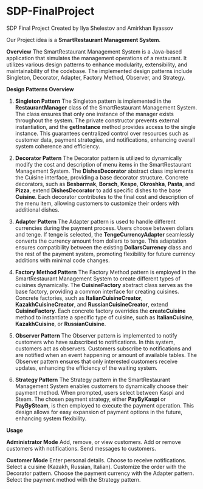# SDP-FinalProject
SDP Final Project
Created by Ilya Shelestov and Amirkhan Ilyassov

Our Project idea is a **SmartRestaurant Management System**.

**Overview**
The SmartRestaurant Management System is a Java-based application that simulates the management operations of a restaurant. It utilizes various design patterns to enhance modularity, extensibility, and maintainability of the codebase. The implemented design patterns include Singleton, Decorator, Adapter, Factory Method, Observer, and Strategy.

**Design Patterns Overview**

1. **Singleton Pattern**
The Singleton pattern is implemented in the **RestaurantManager** class of the SmartRestaurant Management System. The class ensures that only one instance of the manager exists throughout the system. The private constructor prevents external instantiation, and the **getInstance** method provides access to the single instance. This guarantees centralized control over resources such as customer data, payment strategies, and notifications, enhancing overall system coherence and efficiency.

2. **Decorator Pattern**
The Decorator pattern is utilized to dynamically modify the cost and description of menu items in the SmartRestaurant Management System. The **DishesDecorator** abstract class implements the Cuisine interface, providing a base decorator structure. Concrete decorators, such as **Besbarmak**, **Borsch**, **Kespe**, **Okroshka**, **Pasta**, and **Pizza**, extend **DishesDecorator** to add specific dishes to the base **Cuisine**. Each decorator contributes to the final cost and description of the menu item, allowing customers to customize their orders with additional dishes.

3. **Adapter Pattern**
The Adapter pattern is used to handle different currencies during the payment process. Users choose between dollars and tenge. If tenge is selected, the **TengeCurrencyAdapter** seamlessly converts the currency amount from dollars to tenge. This adaptation ensures compatibility between the existing **DollarsCurrency** class and the rest of the payment system, promoting flexibility for future currency additions with minimal code changes.

4. **Factory Method Pattern**
The Factory Method pattern is employed in the SmartRestaurant Management System to create different types of cuisines dynamically. The **CuisineFactory** abstract class serves as the base factory, providing a common interface for creating cuisines. Concrete factories, such as **ItalianCuisineCreator**, **KazakhCuisineCreator**, and **RussianCuisineCreator**, extend **CuisineFactory**. Each concrete factory overrides the **createCuisine** method to instantiate a specific type of cuisine, such as **ItalianCuisine**, **KazakhCuisine**, or **RussianCuisine**.

5. **Observer Pattern**
The Observer pattern is implemented to notify customers who have subscribed to notifications. In this system, customers act as observers. Customers subscribe to notifications and are notified when an event happening or amount of available tables. The Observer pattern ensures that only interested customers receive updates, enhancing the efficiency of the waiting system.

6. **Strategy Pattern**
The Strategy pattern in the SmartRestaurant Management System enables customers to dynamically choose their payment method. When prompted, users select between Kaspi and Steam. The chosen payment strategy, either **PayByKaspi** or **PayBySteam**, is then employed to execute the payment operation. This design allows for easy expansion of payment options in the future, enhancing system flexibility.


**Usage**

**Administrator Mode**
Add, remove, or view customers.
Add or remove customers with notifications.
Send messages to customers.

**Customer Mode**
Enter personal details.
Choose to receive notifications.
Select a cuisine (Kazakh, Russian, Italian).
Customize the order with the Decorator pattern.
Choose the payment currency with the Adapter pattern.
Select the payment method with the Strategy pattern.
